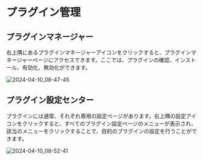 # プラグイン管理

<PluginInfo name="plugin-manager"></PluginInfo>

## プラグインマネージャー 

右上隅にあるプラグインマネージャーアイコンをクリックすると、プラグインマネージャーページにアクセスできます。ここでは、プラグインの確認、インストール、有効化、無効化ができます。

![2024-04-10_08-47-45](https://static-docs.nocobase.com/2024-04-10_08-47-45.png)

## プラグイン設定センター

プラグインには通常、それぞれ専用の設定ページがあります。右上隅の設定アイコンをクリックすると、すべてのプラグイン設定ページのメニューが表示され、該当のメニューをクリックすることで、目的のプラグインの設定を行うことができます。

![2024-04-10_08-52-41](https://static-docs.nocobase.com/2024-04-10_08-52-41.png)

